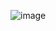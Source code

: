 ![image](https://github.com/prismaticvampire/prismaticvampire/assets/164980717/8b03e395-8261-4d53-a337-d85051d1d3e3)
